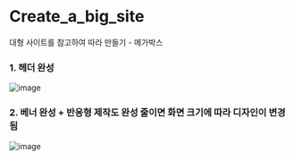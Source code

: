 # Create_a_big_site
대형 사이트를 참고하여 따라 만들기 - 메가박스</br>

### 1. 헤더 완성
![image](https://user-images.githubusercontent.com/62534722/149069036-dc99759b-e470-47ab-8f65-fde818a2d376.png)

### 2. 베너 완성 + 반응형 제작도 완성 줄이면 화면 크기에 따라 디자인이 변경 됨
![image](https://user-images.githubusercontent.com/62534722/149621381-9d28b4fd-a45d-410f-82e9-0fe8438ea93f.png)
